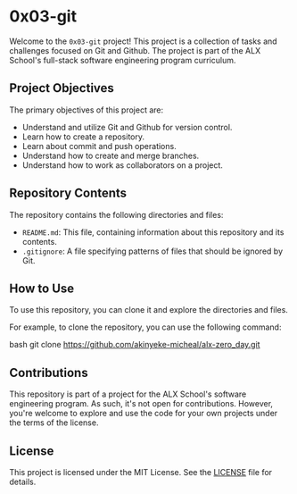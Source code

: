 # 0x03-git

Welcome to the `0x03-git` project! This project is a collection of tasks and challenges focused on Git and Github. The project is part of the ALX School's full-stack software engineering program curriculum.

## Project Objectives

The primary objectives of this project are:

- Understand and utilize Git and Github for version control.
- Learn how to create a repository.
- Learn about commit and push operations.
- Understand how to create and merge branches.
- Understand how to work as collaborators on a project.

## Repository Contents

The repository contains the following directories and files:

- `README.md`: This file, containing information about this repository and its contents.
- `.gitignore`: A file specifying patterns of files that should be ignored by Git.

## How to Use

To use this repository, you can clone it and explore the directories and files. 

For example, to clone the repository, you can use the following command:

bash git clone https://github.com/akinyeke-micheal/alx-zero_day.git


## Contributions

This repository is part of a project for the ALX School's software engineering program. As such, it's not open for contributions. However, you're welcome to explore and use the code for your own projects under the terms of the license.

## License

This project is licensed under the MIT License. See the [LICENSE](LICENSE) file for details.
